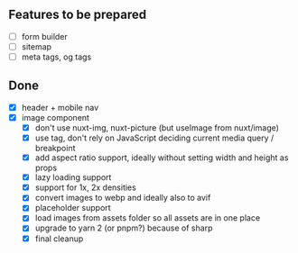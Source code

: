 ## Features to be prepared
- [ ] form builder
- [ ] sitemap
- [ ] meta tags, og tags

## Done
- [x] header + mobile nav
- [x] image component
	- [x] don't use nuxt-img, nuxt-picture (but useImage from nuxt/image)
	- [x] use <picture> tag, don't rely on JavaScript deciding current media query / breakpoint
	- [x] add aspect ratio support, ideally without setting width and height as props
	- [x] lazy loading support
	- [x] support for 1x, 2x densities
	- [x] convert images to webp and ideally also to avif
	- [x] placeholder support
	- [x] load images from assets folder so all assets are in one place
	- [x] upgrade to yarn 2 (or pnpm?) because of sharp
	- [x] final cleanup
